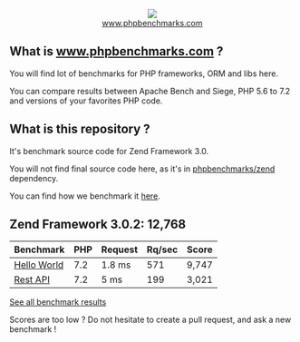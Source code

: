 <p align="center">
  <img src="http://www.phpbenchmarks.com/images/logo_github.png">
  <br>
  <a href="http://www.phpbenchmarks.com" target="_blank">www.phpbenchmarks.com</a>
</p>

## What is www.phpbenchmarks.com ?

You will find lot of benchmarks for PHP frameworks, ORM and libs here.

You can compare results between Apache Bench and Siege, PHP 5.6 to 7.2 and versions of your favorites PHP code.

## What is this repository ?

It's benchmark source code for Zend Framework 3.0.

You will not find final source code here, as it's in [phpbenchmarks/zend](https://github.com/phpbenchmarks/zend) dependency.

You can find how we benchmark it [here](http://www.phpbenchmarks.com/en/benchmark-protocol).

## Zend Framework 3.0.2: 12,768

Benchmark | PHP | Request | Rq/sec | Score
--------- | --- | ------- | ------ | -----
[Hello World](http://www.phpbenchmarks.com/en/benchmark/apache-bench/php-7.2/zend-framework-3.0.html#benchmark-hello-world) | 7.2 | 1.8 ms | 571 | 9,747
[Rest API](http://www.phpbenchmarks.com/en/benchmark/apache-bench/php-7.2/zend-framework-3.0.html#benchmark-rest) | 7.2 | 5 ms | 199 | 3,021

[See all benchmark results](http://www.phpbenchmarks.com/fr/benchmark/apache-bench/php-7.2/zend-framework-3.0.html)

Scores are too low ? Do not hesitate to create a pull request, and ask a new benchmark !
